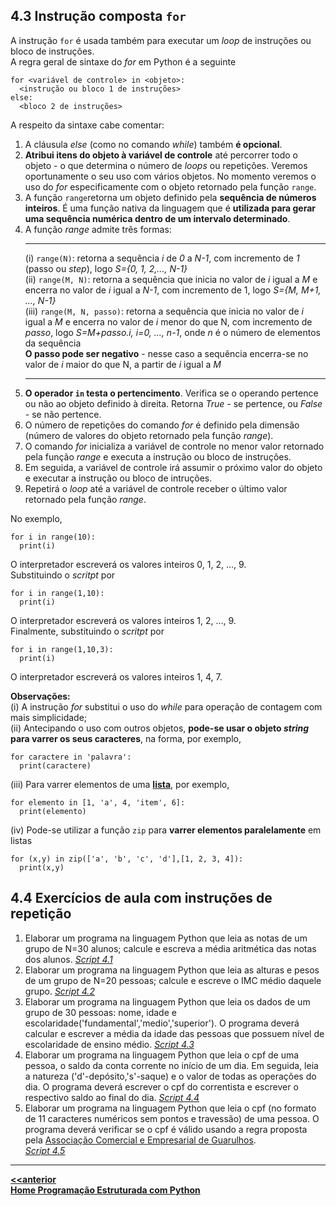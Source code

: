 ## 4.3 Instrução composta `for` 
A instrução `for` é usada também para executar um *loop* de instruções ou bloco de instruções.  
A regra geral de sintaxe do *for* em Python é a seguinte  
```
for <variável de controle> in <objeto>:
  <instrução ou bloco 1 de instruções>
else:
  <bloco 2 de instruções>
```
A respeito da sintaxe cabe comentar:
1. A cláusula *else* (como no comando *while*) também **é opcional**.
2. **Atribui itens do objeto à variável de controle** até percorrer todo o objeto - o que determina o número de *loops* ou repetições. Veremos oportunamente o seu uso com vários objetos. No momento veremos o uso do *for* especificamente com o objeto retornado pela função `range`.
3. A função `range`retorna um objeto definido pela **sequência de números inteiros**.
  É uma função nativa da linguagem que é **utilizada para gerar uma sequência numérica dentro de um intervalo determinado**.
4. A função *range* admite três formas:  
    ___
    (i) `range(N)`: retorna a sequência *i* de *0* a *N-1*, com incremento de *1* (passo ou *step*), logo *S={0, 1, 2,..., N-1}*    
    (ii) `range(M, N)`: retorna a sequência que inicia no valor de *i* igual a *M* e encerra no valor de *i* igual a *N-1*, com incremento de 1, logo *S={M, M+1, ..., N-1}*    
    (iii) `range(M, N, passo)`: retorna a sequência que inicia no valor de *i* igual a *M* e encerra no valor de *i* menor do que N, com incremento de *passo*, logo *S=M+passo.i, i=0, ..., n-1*, onde *n* é o número de elementos da sequência  
      **O passo pode ser negativo** - nesse caso a sequência encerra-se no valor de *i* maior do que N, a partir de *i* igual a *M*  
      ___
5. **O operador `in` testa o pertencimento**. Verifica se o operando pertence ou não ao objeto definido à direita. Retorna *True* - se pertence, ou *False* - se não pertence.
3. O número de repetições do comando *for* é definido pela dimensão (número de valores do objeto retornado pela função *range*).
4. O comando *for* inicializa a variável de controle no menor valor retornado pela função *range* e executa a instrução ou bloco de instruções.  
5. Em seguida, a variável de controle irá assumir o próximo valor do objeto e executar a instrução ou bloco de intruções.
6. Repetirá o *loop* até a variável de controle receber o último valor retornado pela função *range*.  

No exemplo,  
```
for i in range(10):
  print(i)
```
O interpretador escreverá os valores inteiros 0, 1, 2, ..., 9.  
Substituindo o *scritpt* por  
```
for i in range(1,10):
  print(i)
``` 
O interpretador escreverá os valores inteiros 1, 2, ..., 9.  
Finalmente, substituindo o *scritpt* por  
```
for i in range(1,10,3):
  print(i)
```
O interpretador escreverá os valores inteiros 1, 4, 7.  

**Observações:**  
(i) A instrução *for* substitui o uso do *while* para operação de contagem com mais simplicidade;  
(ii) Antecipando o uso com outros objetos, **pode-se usar o objeto *string* para varrer os seus caracteres**, na forma, por exemplo,     
```
for caractere in 'palavra':
  print(caractere)
```  
(iii) Para varrer elementos de uma **[lista](https://github.com/claytonjasilva/claytonjasilva.github.io/blob/main/prog_aulas/prog_listas.md)**, por exemplo,
```
for elemento in [1, 'a', 4, 'item', 6]:
  print(elemento)
```  
(iv) Pode-se utilizar a função `zip` para **varrer elementos paralelamente** em listas   
```
for (x,y) in zip(['a', 'b', 'c', 'd'],[1, 2, 3, 4]):
  print(x,y)
```

## 4.4 Exercícios de aula com instruções de repetição
1. Elaborar um programa na linguagem Python que leia as notas de um grupo de N=30 alunos; calcule e escreva a média aritmética das notas dos alunos.  [*Script 4.1*](https://github.com/claytonjasilva/prog_exemplos/blob/main/le30Notas.py)   
2. Elaborar um programa na linguagem Python que leia as alturas e pesos de um grupo de N=20 pessoas; calcule e escreve o IMC médio daquele grupo. [*Script 4.2*](https://github.com/claytonjasilva/prog_exemplos/blob/main/calcIMC20pessoas.py)
3. Elaborar um programa na linguagem Python que leia os dados de um grupo de 30 pessoas: nome, idade e escolaridade('fundamental','medio','superior'). O programa deverá calcular e escrever a média da idade das pessoas que possuem nível de escolaridade de ensino médio. [*Script 4.3*](https://github.com/claytonjasilva/prog_exemplos/blob/main/classEscol.py)
4. Elaborar um programa na linguagem Python que leia o cpf de uma pessoa, o saldo da conta corrente no início de um dia. Em seguida, leia a natureza ('d'-depósito,'s'-saque) e o valor de todas as operações do dia. O programa deverá escrever o cpf do correntista e escrever o respectivo saldo ao final do dia. [*Script 4.4*](https://github.com/claytonjasilva/prog_exemplos/blob/main/calcSaldo.py)  
5. Elaborar um programa na linguagem Python que leia o cpf (no formato de 11 caracteres numéricos sem pontos e travessão) de uma pessoa. O programa deverá verificar se o cpf é válido usando a regra proposta pela [Associação Comercial e Empresarial de Guarulhos](https://www.aceguarulhos.com.br/blog/como-saber-se-um-cpf-e-verdadeiro/#gsc.tab=0).  
[*Script 4.5*](https://github.com/claytonjasilva/prog_exemplos/blob/main/testaCPF.py)

___
**[<<anterior](prog_repeticaowhile.md)**      
**[Home Programação Estruturada com Python](https://github.com/claytonjasilva/claytonjasilva.github.io/blob/main/progPython_aulas.md)**  
